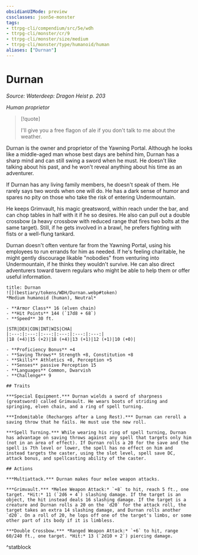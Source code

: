 ```yaml
---
obsidianUIMode: preview
cssclasses: json5e-monster
tags:
- ttrpg-cli/compendium/src/5e/wdh
- ttrpg-cli/monster/cr/9
- ttrpg-cli/monster/size/medium
- ttrpg-cli/monster/type/humanoid/human
aliases: ["Durnan"]
---
```

# Durnan
*Source: Waterdeep: Dragon Heist p. 203*  

*Human proprietor*

> [!quote]  
> 
> I'll give you a free flagon of ale if you don't talk to me about the weather.

Durnan is the owner and proprietor of the Yawning Portal. Although he looks like a middle-aged man whose best days are behind him, Durnan has a sharp mind and can still swing a sword when he must. He doesn't like talking about his past, and he won't reveal anything about his time as an adventurer.

If Durnan has any living family members, he doesn't speak of them. He rarely says two words when one will do. He has a dark sense of humor and spares no pity on those who take the risk of entering Undermountain.

He keeps Grimvault, his magic greatsword, within reach under the bar, and can chop tables in half with it if he so desires. He also can pull out a double crossbow (a heavy crossbow with reduced range that fires two bolts at the same target). Still, if he gets involved in a brawl, he prefers fighting with fists or a well-flung tankard.

Durnan doesn't often venture far from the Yawning Portal, using his employees to run errands for him as needed. If he's feeling charitable, he might gently discourage likable "nobodies" from venturing into Undermountain, if he thinks they wouldn't survive. He can also direct adventurers toward tavern regulars who might be able to help them or offer useful information.

```ad-statblock
title: Durnan
![](bestiary/tokens/WDH/Durnan.webp#token)
*Medium humanoid (human), Neutral*

- **Armor Class** 16 (elven chain)
- **Hit Points** 144 (`17d8 + 68`)
- **Speed** 30 ft.

|STR|DEX|CON|INT|WIS|CHA|
|:---:|:---:|:---:|:---:|:---:|:---:|
|18 (+4)|15 (+2)|18 (+4)|13 (+1)|12 (+1)|10 (+0)|

- **Proficiency Bonus** +4
- **Saving Throws** Strength +8, Constitution +8
- **Skills** Athletics +8, Perception +5
- **Senses** passive Perception 15
- **Languages** Common, Dwarvish
- **Challenge** 9

## Traits

***Special Equipment.*** Durnan wields a sword of sharpness (greatsword) called Grimvault. He wears boots of striding and springing, elven chain, and a ring of spell turning.

***Indomitable (Recharges after a Long Rest).*** Durnan can reroll a saving throw that he fails. He must use the new roll.

***Spell Turning.*** While wearing his ring of spell turning, Durnan has advantage on saving throws against any spell that targets only him (not in an area of effect). If Durnan rolls a 20 for the save and the spell is 7th level or lower, the spell has no effect on him and instead targets the caster, using the slot level, spell save DC, attack bonus, and spellcasting ability of the caster.

## Actions

***Multiattack.*** Durnan makes four melee weapon attacks.

***Grimvault.*** *Melee Weapon Attack:* `+8` to hit, reach 5 ft., one target. *Hit:* 11 (`2d6 + 4`) slashing damage. If the target is an object, the hit instead deals 16 slashing damage. If the target is a creature and Durnan rolls a 20 on the `d20` for the attack roll, the target takes an extra 14 slashing damage, and Durnan rolls another `d20`. On a roll of 20, he lops off one of the target's limbs, or some other part of its body if it is limbless.

***Double Crossbow.*** *Ranged Weapon Attack:* `+6` to hit, range 60/240 ft., one target. *Hit:* 13 (`2d10 + 2`) piercing damage.
```
^statblock
